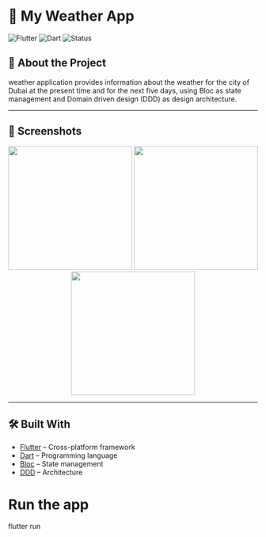 # 🚀 My Weather App

![Flutter](https://img.shields.io/badge/Flutter-Framework-blue)
![Dart](https://img.shields.io/badge/Dart-Language-blueviolet)
![Status](https://img.shields.io/badge/Status-Active-success)

## 📖 About the Project
weather application provides information about the weather for the city of Dubai at the present time and for the next five days,
using Bloc as state management and Domain driven design (DDD) as design architecture.

---

## 📱 Screenshots

<p align="center">
  <img src="screenshots/home.png" width="250" />
  <img src="screenshots/details.png" width="250" />
  <img src="screenshots/profile.png" width="250" />
</p>

---

## 🛠️ Built With
- [Flutter](https://flutter.dev/) – Cross-platform framework  
- [Dart](https://dart.dev/) – Programming language  
- [Bloc](https://bloclibrary.dev/) – State management  
- [DDD](https://en.wikipedia.org/wiki/Domain-driven_design) – Architecture  



# Run the app
flutter run
